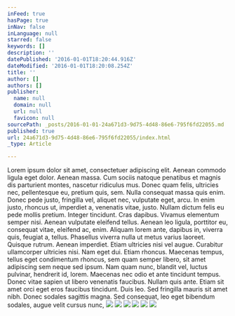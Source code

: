 ```yaml
---
inFeed: true
hasPage: true
inNav: false
inLanguage: null
starred: false
keywords: []
description: ''
datePublished: '2016-01-01T18:20:44.916Z'
dateModified: '2016-01-01T18:20:08.254Z'
title: ''
author: []
authors: []
publisher:
  name: null
  domain: null
  url: null
  favicon: null
sourcePath: _posts/2016-01-01-24a671d3-9d75-4d48-86e6-795f6fd22055.md
published: true
url: 24a671d3-9d75-4d48-86e6-795f6fd22055/index.html
_type: Article

---
```

Lorem ipsum dolor sit amet, consectetuer adipiscing elit. Aenean commodo ligula eget dolor. Aenean massa. Cum sociis natoque penatibus et magnis dis parturient montes, nascetur ridiculus mus. Donec quam felis, ultricies nec, pellentesque eu, pretium quis, sem. Nulla consequat massa quis enim. Donec pede justo, fringilla vel, aliquet nec, vulputate eget, arcu. In enim justo, rhoncus ut, imperdiet a, venenatis vitae, justo. Nullam dictum felis eu pede mollis pretium. Integer tincidunt. Cras dapibus. Vivamus elementum semper nisi. Aenean vulputate eleifend tellus. Aenean leo ligula, porttitor eu, consequat vitae, eleifend ac, enim. Aliquam lorem ante, dapibus in, viverra quis, feugiat a, tellus. Phasellus viverra nulla ut metus varius laoreet. Quisque rutrum. Aenean imperdiet. Etiam ultricies nisi vel augue. Curabitur ullamcorper ultricies nisi. Nam eget dui. Etiam rhoncus. Maecenas tempus, tellus eget condimentum rhoncus, sem quam semper libero, sit amet adipiscing sem neque sed ipsum. Nam quam nunc, blandit vel, luctus pulvinar, hendrerit id, lorem. Maecenas nec odio et ante tincidunt tempus. Donec vitae sapien ut libero venenatis faucibus. Nullam quis ante. Etiam sit amet orci eget eros faucibus tincidunt. Duis leo. Sed fringilla mauris sit amet nibh. Donec sodales sagittis magna. Sed consequat, leo eget bibendum sodales, augue velit cursus nunc,
![](https://the-grid-user-content.s3-us-west-2.amazonaws.com/f7ded159-ad6d-4b7e-860c-e650ea826735.JPG)
![](https://the-grid-user-content.s3-us-west-2.amazonaws.com/6755f35b-4edd-41eb-ba33-6e8beefcee03.JPG)
![](https://the-grid-user-content.s3-us-west-2.amazonaws.com/9c06a4c3-3c88-4161-9f2e-0752056b8a2a.JPG)
![](https://the-grid-user-content.s3-us-west-2.amazonaws.com/631e44f4-94c2-4714-9993-799e8011acc2.JPG)
![](https://the-grid-user-content.s3-us-west-2.amazonaws.com/6cd08c9d-656c-4548-a226-4772e84bb167.JPG)
![](https://the-grid-user-content.s3-us-west-2.amazonaws.com/a5d351a3-e25c-4b38-ba1c-9057a953a592.JPG)